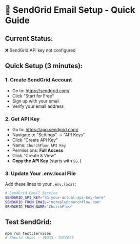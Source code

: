 # 📧 SendGrid Email Setup - Quick Guide

## **Current Status:**
❌ SendGrid API key not configured

## **Quick Setup (3 minutes):**

### **1. Create SendGrid Account**
- Go to: https://sendgrid.com/
- Click "Start for Free"
- Sign up with your email
- Verify your email address

### **2. Get API Key**
- Go to: https://app.sendgrid.com/
- Navigate to "Settings" → "API Keys"
- Click "Create API Key"
- Name: `ChurchFlow API Key`
- Permissions: **Full Access**
- Click "Create & View"
- **Copy the API Key** (starts with `SG.`)

### **3. Update Your .env.local File**
Add these lines to your `.env.local`:

```bash
# SendGrid Email Service
SENDGRID_API_KEY="SG.your-actual-api-key-here"
SENDGRID_FROM_EMAIL="noreply@churchflow.com"
SENDGRID_FROM_NAME="ChurchFlow"
```

## **Test SendGrid:**
```bash
npm run test:services
# Should show: ✅ EMAIL: SUCCESS
```
